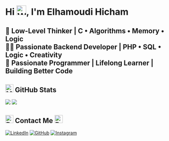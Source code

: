 # Hi <img src="https://raw.githubusercontent.com/Tarikul-Islam-Anik/Animated-Fluent-Emojis/master/Emojis/Hand%20gestures/Waving%20Hand.png" alt="Waving Hand" width="30" height="30" />, I'm Elhamoudi Hicham  
**🧠 Low-Level Thinker | C • Algorithms • Memory • Logic**  
**👨‍💻 Passionate Backend Developer | PHP • SQL • Logic • Creativity**  
**💪 Passionate Programmer | Lifelong Learner | Building Better Code**  
---
## <img src="https://raw.githubusercontent.com/Tarikul-Islam-Anik/Animated-Fluent-Emojis/master/Emojis/Objects/Magnifying%20Glass%20Tilted%20Right.png" alt="Magnifying Glass" width="25" height="25" /> GitHub Stats
<div style="justify-content: space-between; align-items: center">
    <!-- Top languages -->
    <img src="https://github-readme-stats.vercel.app/api/top-langs/?username=hicham-darw&hide_border=true&langs_count=6&theme=radical" />
    <!-- Streak stats -->
    <img src="https://streak-stats.demolab.com/?user=hicham-darw&theme=github-dark-dimmed" />
</div>

## <img src="https://raw.githubusercontent.com/Tarikul-Islam-Anik/Animated-Fluent-Emojis/master/Emojis/Objects/Briefcase.png" alt="Briefcase" width="25" height="25" /> Contact Me <img src="https://raw.githubusercontent.com/Tarikul-Islam-Anik/Animated-Fluent-Emojis/master/Emojis/Objects/Bell.png" alt="Bell" width="25" height="25" /> 
[![LinkedIn](https://skillicons.dev/icons?i=linkedin)](https://www.linkedin.com/in/hicham-elhamoudi)
[![GitHub](https://skillicons.dev/icons?i=github)](https://github.com/hicham-darw)
[![Instagram](https://img.shields.io/badge/Instagram-E4405F?style=for-the-badge&logo=instagram&logoColor=white)](https://www.instagram.com/dar23win_/)
